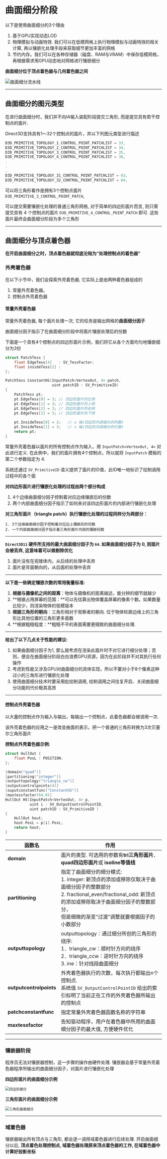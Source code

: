 # 曲面细分阶段

以下是使用曲面细分的3个理由

1. 基于GPU实现动态LOD
2. 物理模拟与动画特效. 我们可以在低模网格上执行物理模拟与动画特效的相关计算, 再以镶嵌化处理手段来获取细节更加丰富的网格
3. 节约内存。我们可以在各种存储器（磁盘、RAM与VRAM）中保存低模网格，再根据需求用GPU动态地对网格进行镶嵌细分

**曲面细分位于顶点着色器与几何着色器之间**

![曲面细分流水线](曲面细分流水线.png)

***

## 曲面细分的图元类型

在进行曲面细分时，我们并不向IA输入装配阶段提交三角形, 而是提交具有若干控制点的面片. 

Direct3D支持具有1～32个控制点的面片，并以下列图元类型进行描述

```cc
D3D_PRIMITIVE_TOPOLOGY_1_CONTROL_POINT_PATCHLIST = 33,
D3D_PRIMITIVE_TOPOLOGY_2_CONTROL_POINT_PATCHLIST = 34,
D3D_PRIMITIVE_TOPOLOGY_3_CONTROL_POINT_PATCHLIST = 35,
D3D_PRIMITIVE_TOPOLOGY_4_CONTROL_POINT_PATCHLIST = 36,
.
.
.
D3D_PRIMITIVE_TOPOLOGY_31_CONTROL_POINT_PATCHLIST = 63,
D3D_PRIMITIVE_TOPOLOGY_32_CONTROL_POINT_PATCHLIST = 64,
```

可以将三角形看作是拥有3个控制点面片 `D3D_PRIMITIVE_3_CONTROL_POINT_PATCH`, 

可以提交需要镶嵌化处理的普通三角形网格, 对于简单的四边形面片而言, 则只需提交具有 4 个控制点的面片 `D3D_PRIMITIVE_4_CONTROL_POINT_PATCH` 即可. 这些面片最终会曲面细分阶段为多个三角形

***

## 曲面细分与顶点着色器

**在开启曲面细分之时，顶点着色器就彻底沦陷为“处理控制点的着色器”**

### 外壳着色器

在以下小节中，我们会探索外壳着色器, 它实际上是由两种着色器组成的

1. 常量外壳着色器。
2. 控制点外壳着色器

#### 常量外壳着色器

常量外壳着色器, 每个面片处理一次, 它的任务是输出网格的**曲面细分因子**

曲面细分因子指示了在曲面细分阶段中将面片镶嵌处理后的份数

下面是一个具有4个控制点的四边形面片示例，我们将它从各个方面均匀地镶嵌细分为3份

```cc
struct PatchTess {
    float EdgeTess[4]   : SV_TessFactor;
    float insideTess[2] : 
};

PatchTess ConstantHS(InputPatch<VertexOut, 4> patch, 
                     uint patchID : SV_PrimitiveID) 
{
    PatchTess pt;
    pt.EdgeTess[0] = 3;	// 四边形面片的左侧
    pt.EdgeTess[1] = 3;	// 四边形面片的上侧
    pt.EdgeTess[2] = 3;	// 四边形面片的右侧
    pt.EdgeTess[3] = 3; // 四边形面片的下侧
	
    pt.InsideTess[0] = 3;	// u 轴(四边形内部细分的列数)
    pt.InsideTess[1] = 3;	// v 轴(四边形内部细分的行数)
    return pt;
}
```

常量外壳着色器以面片的所有控制点作为输入，用 `InputPatch<VertexOut, 4>` 对此进行定义. 在此例中，我们的面片拥有4个控制点，所以就将 `InputPatch` 模板的第二个参数指定为 4.

系统还通过 `SV_PrimitiveID` 语义提供了面片的ID值，此ID唯一地标识了绘制调用过程中的各个面

**对四边形面片进行镶嵌化处理的过程由两个部分构成**

1. 4个边缘曲面细分因子控制着对应边缘镶嵌后的份数
2. 两个内部曲面细分因子指示了如何来对该四边形面片的内部进行镶嵌化处理

**对三角形面片（triangle patch）执行镶嵌化处理的过程同样分为两部分：**

	1. 3个边缘曲面细分因子控制着对应边上镶嵌后的份数
	2. 一个内部曲面细分因子指示着三角形面片内部的镶嵌份数

***

**`Direct3D11` 硬件所支持的最大曲面细分因子为 `64`. 如果曲面细分因子为 0, 则面片会被丢弃, 这意味着可以做剔除优化**

1. 面片没有在视锥体内，从后续的处理中丢弃
2. 面片是背面朝向的，从后面的处理中丢弃

***

**以下是一些确定镶嵌次数的常用衡量标准:**

1. **根据与摄像机之间的距离**：物体与摄像机的距离越远，能分辨的细节就越少
2. **根据占用屏幕的范围：**可以先估算出物体覆盖屏幕的像素个数。如果数量比较少，则渲染物体的低模版本
3. **根据三角形的朝向**：三角形相对于观察者的朝向. 位于物体轮廓边缘上的三角形比其他位置的三角形更多面数
4. **根据粗糙程度：**粗糙不平的表面需要更细致的曲面细分处理. 

***

**给出了以下几点关于性能的建议:**

1. 如果曲面细分因子为1, 那么就考虑在渲染此面片时不对它进行细分处理；否则，便会在曲面细分阶段白白浪费GPU资源，因为在此阶段并不对其执行任何操作
2. 考虑到性能又涉及GPU对曲面细分的具体实现，所以不要对小于8个像素这种过小的三角形进行镶嵌化处理
3. 使用曲面细分技术时要采用批绘制调用, 绘制调用之间往复开启、关闭曲面细分功能的代价极其高昂

***

#### 控制点外壳着色器

以大量的控制点作为输入与输出，每输出一个控制点，此着色器都会被调用一次. 

该外壳着色器的应用之一是改变曲面的表示，把一个普通的三角形转换为3次贝塞尔三角形面片

**控制点外壳着色器示例:**

```cc
struct HullOut {
  	float PosL : POSITION;  
};

[domain("quad")]
[partitioning("integer")]
[outputtopology("triangle_cw")]
[outputcontrolpoints(4)]
[ouputconstantfunc("ConstantHS")]
[maxtessfactor(64.0)]
HullOut HS(InputPatch<VertexOut, 4> p, 
           uint i : SV_OutputControlPointID,
           uint patchID : SV_PrimitiveID )
{
    HullOut hout;
    hout.PosL = p[i].PosL;
    return hout;
}
```

| 函数名                  | 作用                                                         |
| ----------------------- | ------------------------------------------------------------ |
| **domain**              | 面片的类型. 可选用的参数有**tri三角形面片**、**quad四边形面片**或 **isoline等值线** |
| **partitioning**        | 指定了曲面细分的细分模式: <br />1. integer: 新顶点的添加或移除仅取决于曲面细分因子的整数部分<br />2. fractional_even/fractional_odd: 新顶点的添加或移除取决于曲面细分因子的整数部分，<br />    但是细微的渐变“过渡”调整就要根据因子的小数部分 |
| **outputtopology**      | outputtopology：通过细分所创的三角形的绕序: <br />1．triangle_cw：顺时针方向的绕序<br />2．triangle_ccw：逆时针方向的绕序<br />3.   ine：针对线段曲面细分 |
| **outputcontrolpoints** | 外壳着色器执行的次数，每次执行都输出n个控制点. <br />系统值 `SV_OutputControlPointID` 给出的索引标明了当前正在工作的外壳着色器所输出的控制点 |
| **patchconstantfunc**   | 指定常量外壳着色器函数名称的字符串                           |
| **maxtessfactor**       | 告知驱动程序，用户在着色器中所用的曲面细分因子的最大值, 方便硬件优化 |

***

### 镶嵌器阶段

程序员无法对镶嵌器控制，这一步骤的操作由硬件处理.  镶嵌器会基于常量外壳着色器程序所输出的曲面细分因子，对面片进行镶嵌化处理

**四边形面片的曲面细分示例**

<img src="四边形细分.png" alt="四边形细分" style="zoom:80%;" />

**三角形面片的曲面细分示例**

<img src="三角形曲面细分.png" alt="三角形曲面细分" style="zoom:80%;" />

***

### 域着色器

镶嵌器输出所有顶点与三角形, 都会逐一调用域着色器进行后续处理. 开启曲面细分以后, **顶点着色处理控制点, 域着色器处理原来顶点着色器的工作, 在域着色器中计算好投影坐标**

